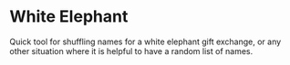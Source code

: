 # White Elephant #

Quick tool for shuffling names for a white elephant gift exchange, or any other situation where it is helpful to have a random list of names.
